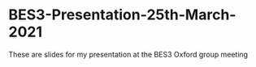 # BES3-Presentation-25th-March-2021
These are slides for my presentation at the BES3 Oxford group meeting
